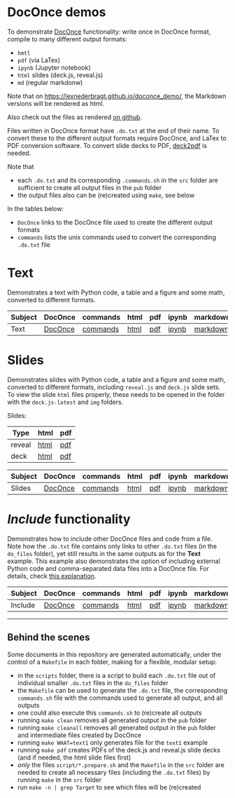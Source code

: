 # DocOnce demos

To demonstrate [DocOnce](https://github.com/doconce/doconce) functionality:
write once in DocOnce format, compile to many different output formats:

* `hmtl`
* `pdf` (via LaTex)
* `ipynb` (Jupyter notebook)
* `html` slides (deck.js, reveal.js)
* `md` (regular markdonw)

Note that on <https://lexnederbragt.github.io/doconce_demo/>, the Markdown versions will be rendered as html.

Also check out the files as rendered [on github](https://github.com/lexnederbragt/doconce_demo).

Files written in DocOnce format have `.do.txt` at the end of their name.
To convert these to the different output formats
require DocOnce, and LaTex to PDF conversion software.
To convert slide decks to PDF, [deck2pdf](https://github.com/melix/deck2pdf) is needed.

Note that
* each `.do.txt` and its corresponding `.commands.sh` in the `src` folder are sufficient to create all output files in the `pub` folder
* the output files also can be (re)created using `make`, see below

In the tables below:

* `DocOnce` links to the DocOnce file used to create the different output formats
* `commands` lists the unix commands used to convert the corresponding `.do.txt` file

# Text

Demonstrates a text with Python code, a table and a figure and some math, converted to different formats.

|Subject|DocOnce|commands|html|pdf|ipynb|markdown|
|-------|-------|--------|----|---|-----|--------|
|Text|[DocOnce](pub/text1.do.txt)|[commands](pub/text1.commands.sh)|[html](pub/text1.html)|[pdf](pub/text1.pdf)|[ipynb](pub/text1.ipynb)|[markdown](pub/text1.md)|

# Slides

Demonstrates slides with Python code, a table and a figure and some math, converted to different formats, including `reveal.js` and `deck.js` slide sets.
To view the slide `html` files properly, these needs to be opened in the folder with the `deck.js-latest` and `img` folders.

Slides:  

|Type  |html|pdf|
|------|----|---|
|reveal|[html](pub/slide1.reveal.html)|[pdf](pub/slide1.reveal.pdf)|
|deck  |[html](pub/slide1.deck.html)|[pdf](pub/slide1.deck.pdf)

|Subject|DocOnce|commands|html|pdf|ipynb|markdown|
|-------|-------|--------|----|---|-----|--------|
|Slides|[DocOnce](pub/slide1.do.txt)|[commands](pub/slide1.commands.sh)|[html](pub/slide1.html)|[pdf](pub/slide1.pdf)|[ipynb](pub/slide1.ipynb)|[markdown](pub/slide1.md)|


# *Include* functionality

Demonstrates how to include other DocOnce files and code from a file. Note how the `.do.txt` file contains only links to other `.do.txt` files (in the `do_files` folder), yet still results in the same outputs as for the **Text** example.
This example also demonstrates the option of including external Python code and comma-separated data files into a DocOnce file. For details, check [this explanation](src/include.README.md).


|Subject|DocOnce|commands|html|pdf|ipynb|markdown|
|-------|-------|--------|----|---|-----|--------|
|Include|[DocOnce](pub/include1.do.txt)|[commands](pub/include1.commands.sh)|[html](pub/include1.html)|[pdf](pub/include1.pdf)|[ipynb](pub/include1.ipynb)|[markdown](pub/include1.md)|

-----
## Behind the scenes

Some documents in this repository are generated automatically, under the control of a `Makefile` in each folder, making for a flexible, modular setup:

* in the `scripts` folder, there is a script to build each `.do.txt` file out of individual smaller `.do.txt` files in the `do_files` folder
* the `Makefile` can be used to generate the `.do.txt` file, the corresponding `commands.sh` file with the commands used to generate all output, and all outputs
* one could also execute this `commands.sh` to (re)create all outputs
* running `make clean` removes all generated output in the `pub` folder
* running `make cleanall` removes all generated output in the `pub` folder and intermediate files created by DocOnce
* running `make WHAT=text1` only generates file for the `text1` example
* running `make pdf` creates PDFs of the deck.js and reveal.js slide decks (and if needed, the html slide files first)
* *only* the files `script/*.prepare.sh` and the `Makefile` in the `src` folder are needed to create all necessary files (including the `.do.txt` files) by running `make` in the `src` folder
* run `make -n | grep Target` to see which files will be (re)created
